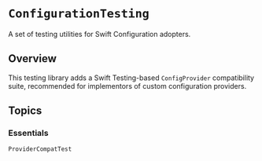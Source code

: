 # ``ConfigurationTesting``

A set of testing utilities for Swift Configuration adopters.

## Overview

This testing library adds a Swift Testing-based `ConfigProvider` compatibility suite, recommended for implementors of custom configuration providers.

## Topics

### Essentials
``ProviderCompatTest``